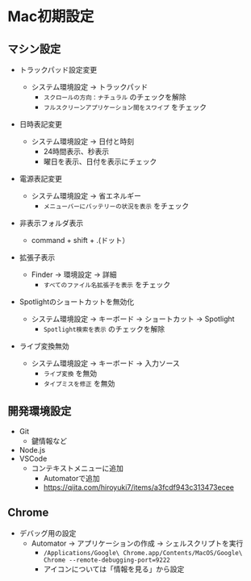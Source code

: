 # Mac初期設定  

## マシン設定  

* トラックパッド設定変更
  * システム環境設定 -> トラックパッド
    * `スクロールの方向：ナチュラル` のチェックを解除
    * `フルスクリーンアプリケーション間をスワイプ` をチェック
* 日時表記変更  
  * システム環境設定 -> 日付と時刻
    * 24時間表示、秒表示
    * 曜日を表示、日付を表示にチェック
* 電源表記変更  
  * システム環境設定 -> 省エネルギー
    * `メニューバーにバッテリーの状況を表示` をチェック
* 非表示フォルダ表示  
  * command + shift + .(ドット）
* 拡張子表示
  * Finder -> 環境設定 -> 詳細
    * `すべてのファイル名拡張子を表示` をチェック
* Spotlightのショートカットを無効化
  * システム環境設定 -> キーボード -> ショートカット -> Spotlight
    * `Spotlight検索を表示` のチェックを解除

* ライブ変換無効
  * システム環境設定 -> キーボード -> 入力ソース
    * `ライブ変換` を無効
    * `タイプミスを修正` を無効

## 開発環境設定  

* Git  
  * 鍵情報など
* Node.js  
* VSCode
  * コンテキストメニューに追加
    * Automatorで追加
    * https://qiita.com/hiroyuki7/items/a3fcdf943c313473ecee
  
## Chrome

* デバッグ用の設定
  * Automator -> アプリケーションの作成 -> シェルスクリプトを実行
    * `/Applications/Google\ Chrome.app/Contents/MacOS/Google\ Chrome --remote-debugging-port=9222`
    * アイコンについては「情報を見る」から設定


